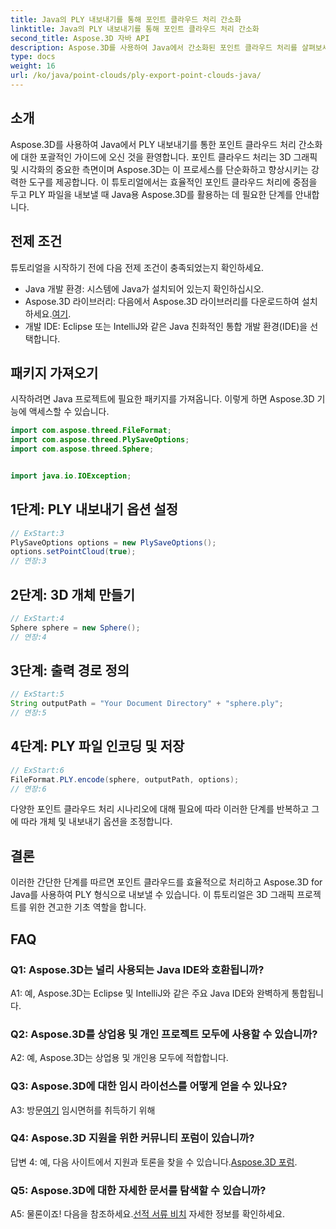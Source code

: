 ```yaml
---
title: Java의 PLY 내보내기를 통해 포인트 클라우드 처리 간소화
linktitle: Java의 PLY 내보내기를 통해 포인트 클라우드 처리 간소화
second_title: Aspose.3D 자바 API
description: Aspose.3D를 사용하여 Java에서 간소화된 포인트 클라우드 처리를 살펴보세요. PLY 파일을 손쉽게 내보내는 방법을 알아보세요. 단계별 가이드를 통해 귀하의 3D 그래픽 프로젝트를 향상시켜 보세요.
type: docs
weight: 16
url: /ko/java/point-clouds/ply-export-point-clouds-java/
---
```

## 소개

Aspose.3D를 사용하여 Java에서 PLY 내보내기를 통한 포인트 클라우드 처리 간소화에 대한 포괄적인 가이드에 오신 것을 환영합니다. 포인트 클라우드 처리는 3D 그래픽 및 시각화의 중요한 측면이며 Aspose.3D는 이 프로세스를 단순화하고 향상시키는 강력한 도구를 제공합니다. 이 튜토리얼에서는 효율적인 포인트 클라우드 처리에 중점을 두고 PLY 파일을 내보낼 때 Java용 Aspose.3D를 활용하는 데 필요한 단계를 안내합니다.

## 전제 조건

튜토리얼을 시작하기 전에 다음 전제 조건이 충족되었는지 확인하세요.

- Java 개발 환경: 시스템에 Java가 설치되어 있는지 확인하십시오.
-  Aspose.3D 라이브러리: 다음에서 Aspose.3D 라이브러리를 다운로드하여 설치하세요.[여기](https://releases.aspose.com/3d/java/).
- 개발 IDE: Eclipse 또는 IntelliJ와 같은 Java 친화적인 통합 개발 환경(IDE)을 선택합니다.

## 패키지 가져오기

시작하려면 Java 프로젝트에 필요한 패키지를 가져옵니다. 이렇게 하면 Aspose.3D 기능에 액세스할 수 있습니다.

```java
import com.aspose.threed.FileFormat;
import com.aspose.threed.PlySaveOptions;
import com.aspose.threed.Sphere;


import java.io.IOException;
```

## 1단계: PLY 내보내기 옵션 설정

```java
// ExStart:3
PlySaveOptions options = new PlySaveOptions();
options.setPointCloud(true);
// 연장:3
```

## 2단계: 3D 개체 만들기

```java
// ExStart:4
Sphere sphere = new Sphere();
// 연장:4
```

## 3단계: 출력 경로 정의

```java
// ExStart:5
String outputPath = "Your Document Directory" + "sphere.ply";
// 연장:5
```

## 4단계: PLY 파일 인코딩 및 저장

```java
// ExStart:6
FileFormat.PLY.encode(sphere, outputPath, options);
// 연장:6
```

다양한 포인트 클라우드 처리 시나리오에 대해 필요에 따라 이러한 단계를 반복하고 그에 따라 개체 및 내보내기 옵션을 조정합니다.

## 결론

이러한 간단한 단계를 따르면 포인트 클라우드를 효율적으로 처리하고 Aspose.3D for Java를 사용하여 PLY 형식으로 내보낼 수 있습니다. 이 튜토리얼은 3D 그래픽 프로젝트를 위한 견고한 기초 역할을 합니다.

## FAQ

### Q1: Aspose.3D는 널리 사용되는 Java IDE와 호환됩니까?

A1: 예, Aspose.3D는 Eclipse 및 IntelliJ와 같은 주요 Java IDE와 완벽하게 통합됩니다.

### Q2: Aspose.3D를 상업용 및 개인 프로젝트 모두에 사용할 수 있습니까?

A2: 예, Aspose.3D는 상업용 및 개인용 모두에 적합합니다.

### Q3: Aspose.3D에 대한 임시 라이선스를 어떻게 얻을 수 있나요?

 A3: 방문[여기](https://purchase.aspose.com/temporary-license/) 임시면허를 취득하기 위해

### Q4: Aspose.3D 지원을 위한 커뮤니티 포럼이 있습니까?

 답변 4: 예, 다음 사이트에서 지원과 토론을 찾을 수 있습니다.[Aspose.3D 포럼](https://forum.aspose.com/c/3d/18).

### Q5: Aspose.3D에 대한 자세한 문서를 탐색할 수 있습니까?

 A5: 물론이죠! 다음을 참조하세요.[선적 서류 비치](https://reference.aspose.com/3d/java/) 자세한 정보를 확인하세요.